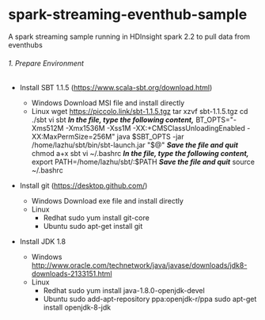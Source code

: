 # spark-streaming-eventhub-sample
A spark streaming sample running in HDInsight spark 2.2 to pull data from eventhubs

###### 1. Prepare Environment
- Install SBT 1.1.5 (https://www.scala-sbt.org/download.html)
	- Windows
		Download MSI file and install directly
	- Linux
		wget https://piccolo.link/sbt-1.1.5.tgz
		tar xzvf sbt-1.1.5.tgz
		cd ./sbt
		vi sbt
		***In the file, type the following content,***
		BT_OPTS="-Xms512M -Xmx1536M -Xss1M -XX:+CMSClassUnloadingEnabled -XX:MaxPermSize=256M"
		java $SBT_OPTS -jar /home/lazhu/sbt/bin/sbt-launch.jar "$@"
		***Save the file and quit***
		chmod a+x sbt
		vi ~/.bashrc
		***In the file, type the following content,***
		export PATH=/home/lazhu/sbt/:$PATH
		***Save the file and quit***
		source ~/.bashrc
- Install git (https://desktop.github.com/)
	- Windows
		Download exe file and install directly
	- Linux
		- Redhat
		  sudo yum install git-core
		- Ubuntu
		  sudo apt-get install git
		
- Install JDK 1.8
	- Windows
		http://www.oracle.com/technetwork/java/javase/downloads/jdk8-downloads-2133151.html
	- Linux
		- Redhat
		  sudo yum install java-1.8.0-openjdk-devel
		- Ubuntu
		  sudo add-apt-repository ppa:openjdk-r/ppa
		  sudo apt-get install openjdk-8-jdk
		

